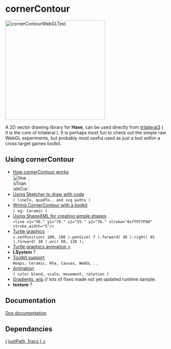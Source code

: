 # cornerContour
<img width="312" alt="cornerContourWebGLTest" src="https://user-images.githubusercontent.com/20134338/129176704-f2efc633-e5bb-4c81-b6d3-4169be28bbad.png">

A 2D vector drawing library for **Haxe**, can be used directly from [trilateral3](https://github.com/nanjizal/trilateral3) ( it is the core of trilateral ).
It is perhaps most fun to check out the simple raw WebGL experiments, but probably most useful used as just a tool within a cross target games toolkit.
  
## Using cornerContour
- [How cornerContour works](readMore/workings.md#cornercontour-workings)  
  <img width="50" alt="linesTriangleCorners" src="https://user-images.githubusercontent.com/20134338/129178177-05f65df8-c780-40ab-829d-e92e0221fc7c.png">
- [Using Sketcher to draw with code](readMore/sketcher.md#sketcher---drawing-with-cornercontour)  
  ```( lineTo, quadTo.. and svg paths )```
- [Wiring CornerContour with a toolkit](readMore/withCeramic.md#wiring-up-to-toolkit)  
  ```( eg: Ceramic )```
- [Using ShapeXML for creating simple shapes](readMore/shapeXML.md#using-the-svg-shapexml-in-addition-to-path)  
  ```<line x1="50." y1="70." x2="55." y2="76." stroke="0xffFF7F00" stroke_width="5"/>```
- [Turtle graphics](readMore/turtle.md#using-sketcher-with-turtle-style-graphics)  
  ```s.setPosition( 100, 100 ).penSize( 7 ).forward( 30 ).right( 45 ).forward( 30 ).arc( 50, 120 );```
- [Turtle graphics animation > ](https://nanjizal.github.io/turtleAnimation/index.html)
- **LSystem** ?
- [Toolkit support](readMore/toolkits.md)  
  ```Heaps, Ceramic, Kha, Canvas, WebGL ..```
- [Animation](readMore/animation.md)  
  ```( color blend, scale, movement, rotation )```
- [Gradients, wip](readMore/gradients.md)  // lots of fixes made not yet updated runtime sample.
- **texture** ? 
    
## Documentation
[ Dox documentation](https://nanjizal.github.io/cornerContour/pages/)
  
## Dependancies

[ ( justPath, fracs ) > ](readMore/dependancies.md)
